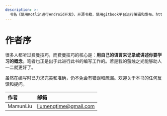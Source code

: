 ```yaml
---
description: >-
  书名《使用Kotlin进行Android开发》，开源书籍，使用gitbook平台进行编辑和发布。https://liumengtime.gitbook.io/androiddevelopmentwithkotlin/
---
```


# 作者序

很多人都听过费曼技巧，而费曼技巧的核心是：**用自己的语言来记录或讲述你要学习的概念**。笔者也正是出于此进行此书的编写工作的。若是我的萤烛之光能够助人一二就更好了。

虽然在编写时已力求完美和准确，仍不免会有错误和疏漏。欢迎关于本书的任何反馈和提问。

| 作者 | 邮箱 |
| :--- | :--- |
| MamunLiu | liumengtime@gmail.com |



